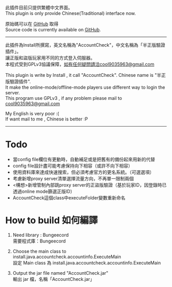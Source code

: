 此插件目前只提供繁體中文界面。   
This plugin is only provide Chinese(Traditional) interface now.   
   
原始碼可以在 [GitHub](https://github.com/cool91788/AccountCheck) 取得   
Source code is currently available on [GitHub](https://github.com/cool91788/AccountCheck).   

- - -

此插件為Install所撰寫，英文名稱為"AccountCheck"，中文名稱為「半正版驗證插件」。   
讓正版和盜版玩家用不同的方式登入伺服器。   
本程式受到GPLv3協議保障，如有任何疑問請洽cool9035963@gmail.com   
   
This plugin is write by Install , it call "AccountCheck". Chinese name is "半正版驗證插件".   
It make the online-mode/offline-mode players use different way to login the server.   
This program use GPLv3 , if any problem please mail to cool9035963@gmail.com   
   
My English is very poor :(   
If want mail to me , Chinese is better  :P   

- - -
   
   
# Todo   
- 當config file欄位有更動時，自動補足或是把舊有的備份起來用新的代替
- config file設計盡可能考慮保持向下相容（或許不向下相容）
- 使用資料庫來達成快速搜索，但必須考慮官方的更名系統。（可選選項）
- 考慮新增proxy server清單選擇流量方向，不再單一限制兩個
- <構想>新增管制內部跳proxy server的正盜版驗證（基於玩家ID，因登錄時已透過online mode篩選正版ID）
- AccountCheck這個class中executeFolder變數重新命名
   
   
# How to build  如何編譯   
   
1. Need library : Bungeecord   
   需要程式庫：Bungeecord   

2. Choose the main class to install.java.accountcheck.accountinfo.ExecuteMain   
   設定 Main class 為 install.java.accountcheck.accountinfo.ExecuteMain   

3. Output the jar file named "AccountCheck.jar"   
   輸出 jar 檔，名稱「AccountCheck.jar」   
